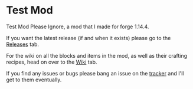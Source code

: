 # Test Mod

Test Mod Please Ignore, a mod that I made for forge 1.14.4.

If you want the latest release (if and when it exists) please go to the [Releases](https://github.com/Adrakaris/testmod-forgemc/releases) tab.

For the wiki on all the blocks and items in the mod, as well as their crafting recipes, head on over to the [Wiki](https://github.com/Adrakaris/testmod-forgemc/wiki) tab.

If you find any issues or bugs please bang an issue on the [tracker](https://github.com/Adrakaris/testmod-forgemc/issues) and I'll get to them eventually.